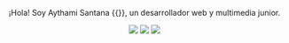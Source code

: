 
<p align="center">
  ¡Hola! Soy Aythami Santana  {{<Oasrcode/>}}, un desarrollador web y multimedia junior.
</p>
<p align="center">
  <a href="[tu sitio web]"><img src="https://img.shields.io/badge/sitio%20web-MiSitioWeb-blue"></a>
  <a href="[tu linkedin]"><img src="https://img.shields.io/badge/linkedin-TuPerfilDeLinkedin-blue"></a>
  <a href="[tu correo]"><img src="https://img.shields.io/badge/Correo-TuCorreoElectrónico-blue"></a>
</p>

